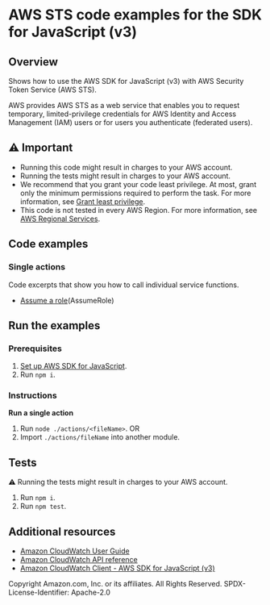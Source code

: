 # AWS STS code examples for the SDK for JavaScript (v3)

## Overview

Shows how to use the AWS SDK for JavaScript (v3) with AWS Security Token Service (AWS STS).

AWS provides AWS STS as a web service that enables you to request temporary, limited-privilege credentials for AWS Identity and Access Management (IAM) users or for users you authenticate (federated users).

## ⚠️ Important

- Running this code might result in charges to your AWS account.
- Running the tests might result in charges to your AWS account.
- We recommend that you grant your code least privilege. At most, grant only the minimum permissions required to perform the task. For more information, see [Grant least privilege](https://docs.aws.amazon.com/IAM/latest/UserGuide/best-practices.html#grant-least-privilege).
- This code is not tested in every AWS Region. For more information, see [AWS Regional Services](https://aws.amazon.com/about-aws/global-infrastructure/regional-product-services).

## Code examples

### Single actions

Code excerpts that show you how to call individual service functions.

- [Assume a role](./actions//assume-role.js)(AssumeRole)

## Run the examples

### Prerequisites

1. [Set up AWS SDK for JavaScript](../README.md).
1. Run `npm i`.

### Instructions

**Run a single action**

1. Run `node ./actions/<fileName>`.
   OR
1. Import `./actions/fileName` into another module.

## Tests

⚠️ Running the tests might result in charges to your AWS account.

1. Run `npm i`.
1. Run `npm test`.

## Additional resources

- [Amazon CloudWatch User Guide](https://docs.aws.amazon.com/AmazonCloudWatch/latest/monitoring/WhatIsCloudWatch.html)
- [Amazon CloudWatch API reference](https://docs.aws.amazon.com/AmazonCloudWatch/latest/APIReference/Welcome.html)
- [Amazon CloudWatch Client - AWS SDK for JavaScript (v3)](https://docs.aws.amazon.com/AWSJavaScriptSDK/v3/latest/clients/client-cloudwatch/index.html)

Copyright Amazon.com, Inc. or its affiliates. All Rights Reserved. SPDX-License-Identifier: Apache-2.0
